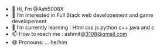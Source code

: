 - 👋 Hi, I’m @Ash5008X
- 👀 I’m interested in Full Stack web developement and game developement
- 🌱 I’m currently learning : Html css js python c++ java and c
- 📫 How to reach me : ashmit@3108@gmail.com
- 😄 Pronouns: ... he/him

<!---
Ash5008X/Ash5008X is a ✨ special ✨ repository because its `README.md` (this file) appears on your GitHub profile.
You can click the Preview link to take a look at your changes.
--->
